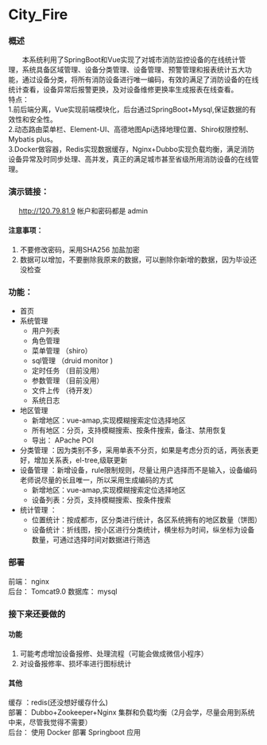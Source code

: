 # City_Fire
### 概述
&ensp;&ensp;&ensp;&ensp;本系统利用了SpringBoot和Vue实现了对城市消防监控设备的在线统计管理，系统具备区域管理、设备分类管理、设备管理、预警管理和报表统计五大功能，通过设备分类，将所有消防设备进行唯一编码，有效的满足了消防设备的在线统计查看，设备异常后报警更换，及对设备维修更换率生成报表在线查看。  
特点：<br> 
1.前后端分离，Vue实现前端模块化，后台通过SpringBoot+Mysql,保证数据的有效性和安全性。<br> 
2.动态路由菜单栏、Element-UI、高德地图Api选择地理位置、Shiro权限控制、Mybatis plus。 <br> 
3.Docker做容器，Redis实现数据缓存，Nginx+Dubbo实现负载均衡，满足消防设备异常及时同步处理、高并发，真正的满足城市甚至省级所用消防设备的在线管理。<br> 
### 演示链接：
&ensp;&ensp;&ensp;http://120.79.81.9  帐户和密码都是 admin  
#### 注意事项：
1. 不要修改密码，采用SHA256 加盐加密
2. 数据可以增加，不要删除我原来的数据，可以删除你新增的数据，因为毕设还没检查

### 功能：
- 首页
- 系统管理
  - 用户列表
  - 角色管理 
  - 菜单管理 （shiro）
  - sql管理 （druid monitor )
  - 定时任务 （目前没用）
  - 参数管理 （目前没用）
  - 文件上传 （待开发）
  - 系统日志 
- 地区管理
  - 新增地区：vue-amap,实现模糊搜索定位选择地区
  - 所有地区：分页，支持模糊搜索、按条件搜索，备注、禁用恢复
  - 导出：    APache POI
- 分类管理 ：因为类别不多，采用单表不分页，如果是考虑分页的话，两张表更好，增加关系表，el-tree,级联更新
- 设备管理 ：新增设备，rule限制规则，尽量让用户选择而不是输入，设备编码老师说尽量的长且唯一，所以采用生成编码的方式
  - 新增地区：vue-amap,实现模糊搜索定位选择地区
  - 设备列表：分页，支持模糊搜索、按条件搜索
- 统计管理 ：
  - 位置统计：按成都市，区分类进行统计，各区系统拥有的地区数量（饼图）
  - 设备统计：折线图，按小区进行分类统计，横坐标为时间，纵坐标为设备数量，可通过选择时间对数据进行筛选

### 部署
前端： nginx  
后台： Tomcat9.0
数据库： mysql

### 接下来还要做的
#### 功能
1. 可能考虑增加设备报修、处理流程（可能会做成微信小程序）
2. 对设备报修率、损坏率进行图标统计
#### 其他
缓存 ：redis(还没想好缓存什么)<br>
部署： Dubbo+Zookeeper+Nginx 集群和负载均衡（2月会学，尽量会用到系统中来，尽管我觉得不需要）<br>
后台： 使用 Docker 部署 Springboot 应用<br>
